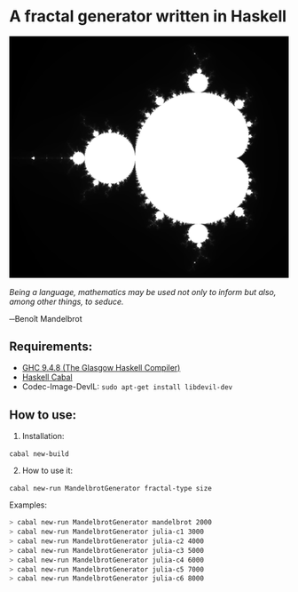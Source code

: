 # A fractal generator written in Haskell

![img](/examples/mandelbrot_1500.jpg)

_Being a language, mathematics may be used not only to inform but also, among other things, to seduce._

─Benoît Mandelbrot

## Requirements:

* [GHC 9.4.8 (The Glasgow Haskell Compiler)](https://www.haskell.org/ghc/)
* [Haskell Cabal](https://www.haskell.org/cabal/)
* Codec-Image-DevIL: `sudo apt-get install libdevil-dev`

## How to use:

1. Installation:

`cabal new-build`

2. How to use it:

`cabal new-run MandelbrotGenerator fractal-type size`

Examples:

```bash
> cabal new-run MandelbrotGenerator mandelbrot 2000
> cabal new-run MandelbrotGenerator julia-c1 3000
> cabal new-run MandelbrotGenerator julia-c2 4000
> cabal new-run MandelbrotGenerator julia-c3 5000
> cabal new-run MandelbrotGenerator julia-c4 6000
> cabal new-run MandelbrotGenerator julia-c5 7000
> cabal new-run MandelbrotGenerator julia-c6 8000
```